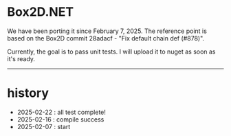 # Box2D.NET

We have been porting it since February 7, 2025.
The reference point is based on the Box2D commit 28adacf - "Fix default chain def (#878)".

Currently, the goal is to pass unit tests.
I will upload it to nuget as soon as it's ready.

---

# history

- 2025-02-22 : all test complete!
- 2025-02-16 : compile success
- 2025-02-07 : start 